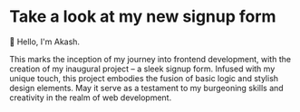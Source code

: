 # Take a look at my new signup form
👋 Hello, I'm Akash.

This marks the inception of my journey into frontend development, with the creation of my inaugural project – a sleek signup form. Infused with my unique touch, this project embodies the fusion of basic logic and stylish design elements. 
May it serve as a testament to my burgeoning skills and creativity in the realm of web development.
